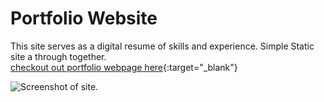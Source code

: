 # Portfolio Website 

This site serves as a digital resume of skills and experience.  Simple Static site a through together.  
[checkout out portfolio webpage here](https://prinze-amir.github.io/Portfolio/){:target="_blank"}



![Screenshot of site.](/assets/images/screenshots/portfolio.png)

